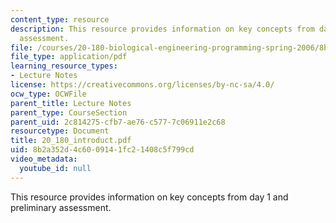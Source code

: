 ```yaml
---
content_type: resource
description: This resource provides information on key concepts from day 1 and preliminary
  assessment.
file: /courses/20-180-biological-engineering-programming-spring-2006/8b2a352d4c6009141fc21408c5f799cd_20_180_introduct.pdf
file_type: application/pdf
learning_resource_types:
- Lecture Notes
license: https://creativecommons.org/licenses/by-nc-sa/4.0/
ocw_type: OCWFile
parent_title: Lecture Notes
parent_type: CourseSection
parent_uid: 2c814275-cfb7-ae76-c577-7c06911e2c68
resourcetype: Document
title: 20_180_introduct.pdf
uid: 8b2a352d-4c60-0914-1fc2-1408c5f799cd
video_metadata:
  youtube_id: null
---
```

This resource provides information on key concepts from day 1 and preliminary assessment.
